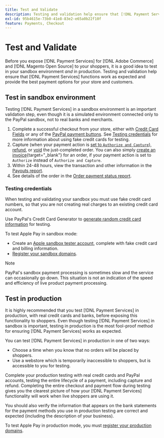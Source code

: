 ```yaml
---
title: Test and Validate
description: Testing and validation help ensure that [!DNL Payment Services] functions work as expected and provide the best payment options for your customers
exl-id: 95b4615e-73b0-41e8-83e2-e65a0b22f10f
feature: Payments, Checkout
---
```

# Test and Validate

Before you expose [!DNL Payment Services] for [!DNL Adobe Commerce] and [!DNL Magento Open Source] to your shoppers, it is a good idea to test in your sandbox environment _and_ in production. Testing and validation help ensure that [!DNL Payment Services] functions work as expected and provide the best payment options for your store and customers.

## Test in sandbox environment

Testing [!DNL Payment Services] in a sandbox environment is an important validation step, even though it is a simulated environment connected only to the PayPal sandbox, not to real banks and merchants.

1. Complete a successful checkout from your store, either with [Credit Card Fields](payments-options.md#credit-card-fields) or any of the [PayPal payment buttons](payments-options.md#paypal-smart-buttons). See [Testing credentials](#testing-credentials) for more information about using fake credit cards for testing.
1. Capture (when your payment action is [set to `Authorize and Capture`](onboard.md#set-payment-services-as-payment-method)), [refund](refunds.md), or [void](voids.md) the just-completed order. You can also simply [create an invoice](https://docs.magento.com/user-guide/sales/invoice-create.html){target="_blank"} for an order, if your payment action is set to `Authorize` instead of `Authorize and Capture`.
1. Within 24-48 hours, view the transaction and other information in the [Payouts report](payouts.md).
1. See details of the order in the [Order payment status report](order-payment-status.md).

### Testing credentials

When testing and validating your sandbox you must use fake credit card numbers, so that you are not creating real charges to an existing credit card account.

Use PayPal's Credit Card Generator to [generate random credit card information](https://www.paypal.com/us/smarthelp/article/where-can-i-find-test-credit-card-numbers-ts2157) for testing.

To test Apple Pay in sandbox mode:

* Create an [Apple sandbox tester account](https://developer.apple.com/apple-pay/sandbox-testing/#create-a-sandbox-tester-account), complete with fake credit card and billing information.
* [Register your sandbox domains](https://developer.paypal.com/docs/checkout/apm/apple-pay/#link-registeryoursandboxdomains).

>[!NOTE]
>
>PayPal's sandbox payment processing is sometimes slow and the service can occasionally go down. This situation is not an indication of the speed and efficiency of live product payment processing.

## Test in production

It is highly recommended that you test [!DNL Payment Services] in production, with real credit cards and banks, before exposing this functionality to shoppers. Even though testing [!DNL Payment Services] in sandbox is important, testing in production is the most fool-proof method for ensuring [!DNL Payment Services] works as expected.

You can test [!DNL Payment Services] in production in one of two ways:

* Choose a time when you know that no orders will be placed by shoppers.
* Use a webstore which is temporarily inaccessible to shoppers, but is accessible to you for testing.

Complete your production testing with real credit cards and PayPal accounts, testing the entire lifecycle of a payment, including capture and refund. Completing the entire checkout and payment flow during testing gives you the clearest picture of how your [!DNL Payment Services] functionality will work when live shoppers are using it.

You should also verify the information that appears on the bank statements for the payment methods you use in production testing are correct and expected (including the description of your business).

To test Apple Pay in production mode, you must [register your production domains](https://developer.paypal.com/docs/checkout/apm/apple-pay/#register-your-live-domain).

